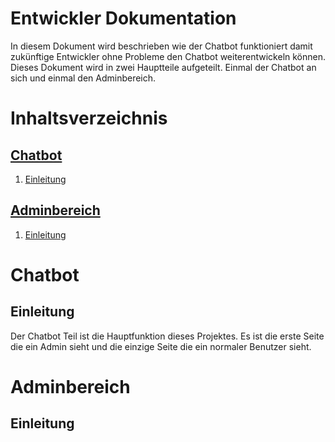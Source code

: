 # Entwickler Dokumentation
In diesem Dokument wird beschrieben wie der Chatbot funktioniert damit zukünftige Entwickler ohne Probleme den Chatbot weiterentwickeln können.
Dieses Dokument wird in zwei Hauptteile aufgeteilt. Einmal der Chatbot an sich und einmal den Adminbereich.

# Inhaltsverzeichnis
## [Chatbot](#chatbot-section-start)
1. [Einleitung](#chatbot-introduction)

## [Adminbereich](#admintool-section-start)
1. [Einleitung](#admintool-introduction)

# Chatbot <a name="chatbot-section-start"></a>
## Einleitung <a name="chatbot-introduction"></a>
Der Chatbot Teil ist die Hauptfunktion dieses Projektes. Es ist die erste Seite die ein Admin sieht und die einzige Seite die ein normaler Benutzer sieht.

# Adminbereich <a name="admintool-section-start"></a>
## Einleitung <a name="admintool-introduction"></a>
<!--stackedit_data:
eyJoaXN0b3J5IjpbMjAyMDAxNjgyLDE2ODEyNTgwMTYsLTQ5Mj
A4NDY5OCw1MzA2MjkyNzQsLTIwODg3NDY2MTJdfQ==
-->